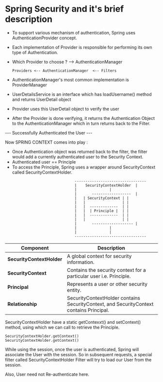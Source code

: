 # Spring Security and it's brief description

[//]: # (## Package Structure:)

[//]: # (1. Controller Package)

[//]: # (2. Security Package)

[//]: # (   - Has a Configuration class called WebSecurityConfig)

[//]: # (     - WebSecurityConfig has an applicationSecurity Bean of type SecurityFilterChain.)

[//]: # (     - applicationSecurity&#40;&#41; takes in HttpSecurity)

[//]: # (## Agenda:)

[//]: # (1. Why spring security has so many components ?)

[//]: # (2. How do they work ? )

[//]: # (3. Why each one of them is needed ?)

- To support various mechanism of authentication, Spring uses AuthenticationProvider concept.

- Each implementation of Provider is responsible for performing its own
type of Authentication.

- Which Provider to choose ? --> AuthenticationManager

    
      Providers <-- AuthenticationManager  <-- Filters
    
- AuthenticationManager's most common implementation is ProviderManager
- UserDetailsService is an interface which has loadUsername() method
  and returns UserDetail object
- Provider uses this UserDetail object to verify the user
- After the Provider is done verifying, it returns the Authentication Object to the AuthenticationManager
  which in turn returns back to the Filter.


--- Successfully Authenticated the User ---

Now SPRING CONTEXT comes into play :
- Once Authentication object was returned back to the filter, the filter would add a currently authenticated user
  to the Security Context.
- Authenticated user == Principle
- To access the Principle, Spring uses a wrapper around SecurityContext called SecurityContextHolder.

```plaintext
                                ---------------------------------
                                |    SecurityContextHolder	|
                                |				|
                                |       ------------------	|
                                |	| SecurityContext |	|
                                |	|                 |	|
                                |	|  -------------  |	|
                                |	|  | Principle |  |	|
                                |	|  -------------  |	|
                                |	|                 |	|
                                |       -------------------	|
                                |				|
                                |				|
                                ---------------------------------
```


| Component | Description                                                                             |
|---|-----------------------------------------------------------------------------------------|
| **SecurityContextHolder** | A global context for security information.                                              |
| **SecurityContext** | Contains the security context for a particular user i.e. Principle.                     |
| **Principal** | Represents a user or other security entity.                                             |
| **Relationship** | SecurityContextHolder contains SecurityContext, and SecurityContext contains Principal. |

SecurityContextHolder have a static getContexxt() and setContext() method, using which we can call to retrieve 
the Principle.


    SecurityContextHolder.getContext()
    SecurityContextHolder.getContext()

While using the session, once the user is authenticated, Spring will associate the User with the session.
So in subsequent requests, a special filter called SecurityContextHolder Filter will try to load our User from
the session.

Also, User need not Re-authenticate here.


